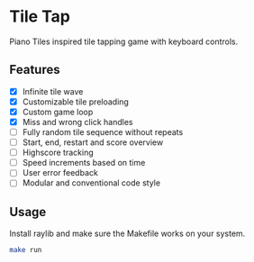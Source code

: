 # Tile Tap

Piano Tiles inspired tile tapping game with keyboard controls.

## Features

-   [x] Infinite tile wave
-   [x] Customizable tile preloading
-   [x] Custom game loop
-   [x] Miss and wrong click handles
-   [ ] Fully random tile sequence without repeats
-   [ ] Start, end, restart and score overview
-   [ ] Highscore tracking
-   [ ] Speed increments based on time
-   [ ] User error feedback
-   [ ] Modular and conventional code style

## Usage

Install raylib and make sure the Makefile works on your system.

```bash
make run
```
